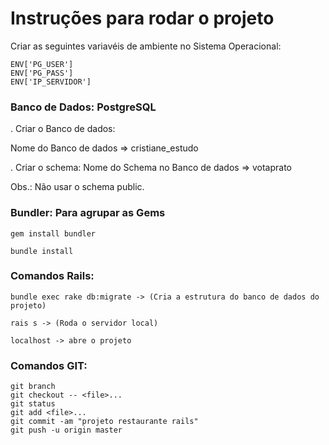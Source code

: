 # Instruções para rodar o projeto

Criar as seguintes variavéis de ambiente no Sistema Operacional:

    ENV['PG_USER']
    ENV['PG_PASS']
    ENV['IP_SERVIDOR']

### Banco de Dados: PostgreSQL 


. Criar o Banco de dados: 

  Nome do Banco de dados => cristiane_estudo

 
. Criar o schema: 
  Nome do Schema no Banco de dados => votaprato

Obs.: Não usar o schema public.

### Bundler: Para agrupar as Gems
```
gem install bundler
```

```
bundle install

```

### Comandos Rails:

```
bundle exec rake db:migrate -> (Cria a estrutura do banco de dados do projeto)

rais s -> (Roda o servidor local) 

localhost -> abre o projeto

```

### Comandos GIT:

```
git branch
git checkout -- <file>...
git status
git add <file>...
git commit -am "projeto restaurante rails"
git push -u origin master
```
